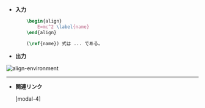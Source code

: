 <!-- 9 -->
<!--align環境(ディスプレイ数式)-->

- **入力**
    
    ```latex
        \begin{align} 
            E=mc^2 \label{name} 
        \end{align}

        (\ref{name}) 式は ... である。
    ```
    
- **出力**

![align-environment](./CheatSheet/align-environment/1.png)

---

- **関連リンク**
    
    <div class="related-link-wrapper">
        [modal-4]<!--＄…＄ (インライン数式)-->
    </div>